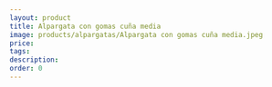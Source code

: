 ```yaml
---
layout: product
title: Alpargata con gomas cuña media
image: products/alpargatas/Alpargata con gomas cuña media.jpeg
price: 
tags: 
description: 
order: 0
---
```

